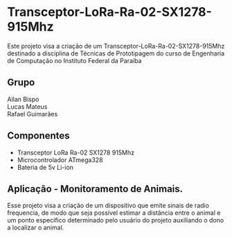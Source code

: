 # Transceptor-LoRa-Ra-02-SX1278-915Mhz

Este projeto visa a criação de um Transceptor-LoRa-Ra-02-SX1278-915Mhz destinado a disciplina de Técnicas de Prototipagem do curso de Engenharia de Computação no Instituto Federal da Paraíba

## Grupo

  Allan Bispo <br />
  Lucas Mateus <br />
  Rafael Guimarães <br />
  
## Componentes

- Transceptor LoRa Ra-02 SX1278 915Mhz
- Microcontrolador ATmega328
- Bateria de 5v Li-ion

## Aplicação - Monitoramento de Animais. 

Esse projeto visa a criação de um dispositivo que emite sinais de radio frequencia, de modo que seja possível estimar a distância entre o animal e um ponto específico determinado pelo usuário do projeto auxiliando o dono a localizar o animal.  

